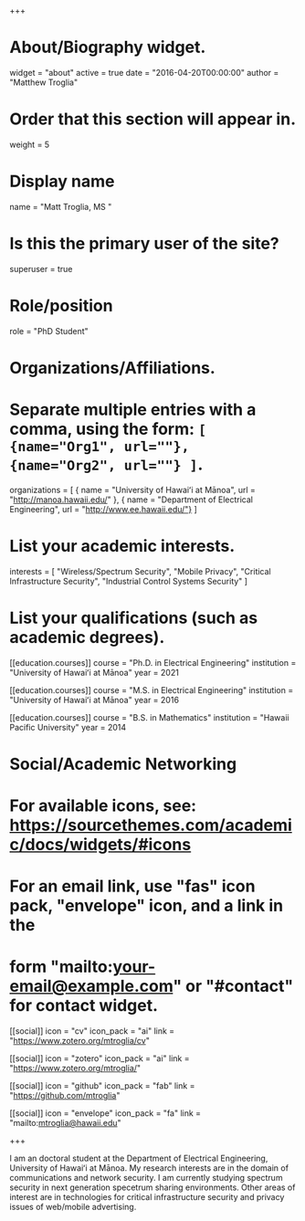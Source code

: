 +++
# About/Biography widget.
widget = "about"
active = true
date = "2016-04-20T00:00:00"
author = "Matthew Troglia"

# Order that this section will appear in.
weight = 5

# Display name
name = "Matt Troglia, MS "

# Is this the primary user of the site?
superuser = true

# Role/position
role = "PhD Student"

# Organizations/Affiliations.
# Separate multiple entries with a comma, using the form: `[ {name="Org1", url=""}, {name="Org2", url=""} ]`.
organizations = [ { name = "University of Hawaiʻi at Mānoa", url = "http://manoa.hawaii.edu/" }, { name = "Department of Electrical Engineering", url = "http://www.ee.hawaii.edu/"} ]

# List your academic interests.
interests = [
    "Wireless/Spectrum Security",
    "Mobile Privacy",
    "Critical Infrastructure Security",
    "Industrial Control Systems Security"
  ]

# List your qualifications (such as academic degrees).
[[education.courses]]
  course = "Ph.D. in Electrical Engineering"
  institution = "University of Hawaiʻi at Mānoa"
  year = 2021

[[education.courses]]
    course = "M.S. in Electrical Engineering"
    institution = "University of Hawaiʻi at Mānoa"
    year = 2016

[[education.courses]]
  course = "B.S. in Mathematics"
  institution = "Hawaii Pacific University"
  year = 2014

# Social/Academic Networking
# For available icons, see: https://sourcethemes.com/academic/docs/widgets/#icons
#   For an email link, use "fas" icon pack, "envelope" icon, and a link in the
#   form "mailto:your-email@example.com" or "#contact" for contact widget.

[[social]]
  icon = "cv"
  icon_pack = "ai"
  link = "https://www.zotero.org/mtroglia/cv"

[[social]]
  icon = "zotero"
  icon_pack = "ai"
  link = "https://www.zotero.org/mtroglia/"


[[social]]
  icon = "github"
  icon_pack = "fab"
  link = "https://github.com/mtroglia"

[[social]]
  icon = "envelope"
  icon_pack = "fa"
  link = "mailto:mtroglia@hawaii.edu"

+++

I am an doctoral student at the Department of Electrical Engineering, University of Hawaiʻi at Mānoa. My research interests are in the domain of communications and network security.  I am currently studying  spectrum security in next generation specetrum sharing environments. Other areas of interest are in technologies for critical infrastructure security and privacy issues of web/mobile advertising.

